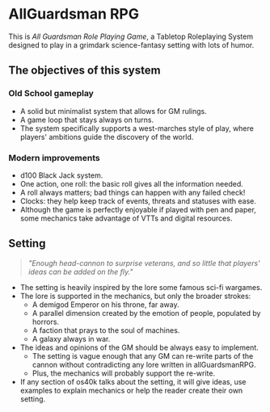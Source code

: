 # AllGuardsman RPG
This is *All Guardsman Role Playing Game*, a Tabletop Roleplaying System designed to play in a grimdark science-fantasy setting with lots of humor.

## The objectives of this system
### Old School gameplay
- A solid but minimalist system that allows for GM rulings.
- A game loop that stays always on turns.
- The system specifically supports a west-marches style of play, where players' ambitions guide the discovery of the world.
### Modern improvements
- d100 Black Jack system.
- One action, one roll: the basic roll gives all the information needed.
- A roll always matters; bad things can happen with any failed check!
- Clocks: they help keep track of events, threats and statuses with ease.
- Although the game is perfectly enjoyable if played with pen and paper, some mechanics take advantage of VTTs and digital resources.
## Setting
> *"Enough head-cannon to surprise veterans, and so little that players' ideas can be added on the fly."*

- The setting is heavily inspired by the lore some famous sci-fi wargames.
- The lore is supported in the mechanics, but only the broader strokes:
	- A demigod Emperor on his throne, far away.
	- A parallel dimension created by the emotion of people, populated by horrors.
	- A faction that prays to the soul of machines.
	- A galaxy always in war.
- The ideas and opinions of the GM should be always easy to implement.
	- The setting is vague enough that any GM can re-write parts of the cannon without contradicting any lore written in allGuardsmanRPG.
	- Plus, the mechanics will probably support the re-write.
- If any section of os40k talks about the setting, it will give ideas, use examples to explain mechanics or help the reader create their own setting.
